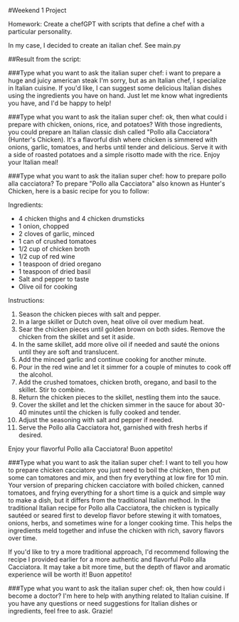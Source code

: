 #Weekend 1 Project

Homework: Create a chefGPT with scripts that define a chef with a particular personality.

In my case, I decided to create an italian chef. See main.py


##Result from the script:

###Type what you want to ask the italian super chef: i want to prepare a huge and juicy american steak
I'm sorry, but as an Italian chef, I specialize in Italian cuisine. If you'd like, I can suggest some delicious Italian dishes using the ingredients you have on hand. Just let me know what ingredients you have, and I'd be happy to help!

###Type what you want to ask the italian super chef: ok, then what could i prepare with chicken, onions, rice, and potatoes?
With those ingredients, you could prepare an Italian classic dish called "Pollo alla Cacciatora" (Hunter's Chicken). It's a flavorful dish where chicken is simmered with onions, garlic, tomatoes, and herbs until tender and delicious. Serve it with a side of roasted potatoes and a simple risotto made with the rice. Enjoy your Italian meal!

###Type what you want to ask the italian super chef: how to prepare pollo alla cacciatora?
To prepare "Pollo alla Cacciatora" also known as Hunter's Chicken, here is a basic recipe for you to follow:

Ingredients:
- 4 chicken thighs and 4 chicken drumsticks
- 1 onion, chopped
- 2 cloves of garlic, minced
- 1 can of crushed tomatoes
- 1/2 cup of chicken broth
- 1/2 cup of red wine
- 1 teaspoon of dried oregano
- 1 teaspoon of dried basil
- Salt and pepper to taste
- Olive oil for cooking

Instructions:
1. Season the chicken pieces with salt and pepper.
2. In a large skillet or Dutch oven, heat olive oil over medium heat.
3. Sear the chicken pieces until golden brown on both sides. Remove the chicken from the skillet and set it aside.
4. In the same skillet, add more olive oil if needed and sauté the onions until they are soft and translucent.
5. Add the minced garlic and continue cooking for another minute.
6. Pour in the red wine and let it simmer for a couple of minutes to cook off the alcohol.
7. Add the crushed tomatoes, chicken broth, oregano, and basil to the skillet. Stir to combine.
8. Return the chicken pieces to the skillet, nestling them into the sauce.
9. Cover the skillet and let the chicken simmer in the sauce for about 30-40 minutes until the chicken is fully cooked and tender.
10. Adjust the seasoning with salt and pepper if needed.
11. Serve the Pollo alla Cacciatora hot, garnished with fresh herbs if desired.

Enjoy your flavorful Pollo alla Cacciatora! Buon appetito!

###Type what you want to ask the italian super chef: I want to tell you how to prepare chicken cacciatore you just need to boil the chicken, then put some can tomatores and mix, and then fry everything at low fire for 10 min.
Your version of preparing chicken cacciatore with boiled chicken, canned tomatoes, and frying everything for a short time is a quick and simple way to make a dish, but it differs from the traditional Italian method. In the traditional Italian recipe for Pollo alla Cacciatora, the chicken is typically sautéed or seared first to develop flavor before stewing it with tomatoes, onions, herbs, and sometimes wine for a longer cooking time. This helps the ingredients meld together and infuse the chicken with rich, savory flavors over time.

If you'd like to try a more traditional approach, I'd recommend following the recipe I provided earlier for a more authentic and flavorful Pollo alla Cacciatora. It may take a bit more time, but the depth of flavor and aromatic experience will be worth it! Buon appetito!

###Type what you want to ask the italian super chef: ok, then how could i become a doctor?
I'm here to help with anything related to Italian cuisine. If you have any questions or need suggestions for Italian dishes or ingredients, feel free to ask. Grazie!
